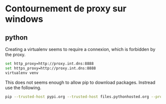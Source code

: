 # Contournement de proxy sur windows

 ## python
Creating a virtualenv seems to require a connexion, which is forbidden by the proxy.

```bash
set http_proxy=http://proxy.int.dns:8888
set https_proxy=http://proxy.int.dns:8888
virtualenv venv
```

This does not seems enough to allow pip to download packages.
Instread use the following.
``` bash
pip --trusted-host pypi.org --trusted-host files.pythonhosted.org --proxy http://proxy.int.dns:8888 install <package>
```
